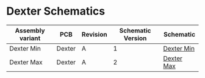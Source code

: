 # Dexter Schematics

| Assembly variant   | PCB      | Revision | Schematic Version  | Schematic                 
| ------------------ | -------- | -------- | ------------------ | ------------------------------------------------------
| Dexter Min         | Dexter   | A        | 1                  | [Dexter Min](./Schematic_Dexter-Min_RevA.PDF)
| Dexter Max         | Dexter   | A        | 2                  | [Dexter Max](./Schematic_Dexter-Max_RevA.PDF)
